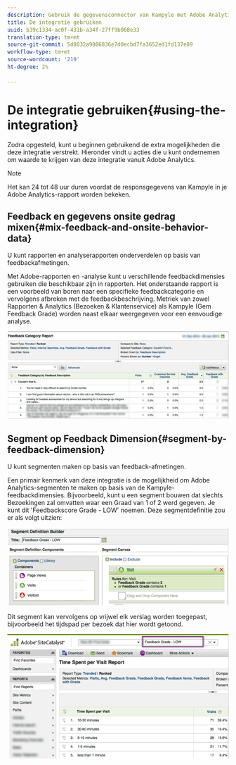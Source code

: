 ```yaml
---
description: Gebruik de gegevensconnector van Kampyle met Adobe Analytics.
title: De integratie gebruiken
uuid: b39c1334-ac0f-431b-a34f-27ff9b068e33
translation-type: tm+mt
source-git-commit: 5d8032a9806836e7d0ecbd7fa3652ed1fd137e89
workflow-type: tm+mt
source-wordcount: '219'
ht-degree: 2%

---
```



# De integratie gebruiken{#using-the-integration}

Zodra opgesteld, kunt u beginnen gebruikend de extra mogelijkheden die deze integratie verstrekt. Hieronder vindt u acties die u kunt ondernemen om waarde te krijgen van deze integratie vanuit Adobe Analytics.

>[!NOTE]
>
>Het kan 24 tot 48 uur duren voordat de responsgegevens van Kampyle in je Adobe Analytics-rapport worden bekeken.

## Feedback en gegevens onsite gedrag mixen{#mix-feedback-and-onsite-behavior-data}

U kunt rapporten en analyserapporten onderverdelen op basis van feedbackafmetingen.

Met Adobe-rapporten en -analyse kunt u verschillende feedbackdimensies gebruiken die beschikbaar zijn in rapporten. Het onderstaande rapport is een voorbeeld van boren naar een specifieke feedbackcategorie en vervolgens afbreken met de feedbackbeschrijving. Metriek van zowel Rapporten &amp; Analytics (Bezoeken &amp; Klantenservice) als Kampyle (Gem Feedback Grade) worden naast elkaar weergegeven voor een eenvoudige analyse.

![](assets/feedback_category_report.png)

## Segment op Feedback Dimension{#segment-by-feedback-dimension}

U kunt segmenten maken op basis van feedback-afmetingen.

Een primair kenmerk van deze integratie is de mogelijkheid om Adobe Analytics-segmenten te maken op basis van de Kampyle-feedbackdimensies. Bijvoorbeeld, kunt u een segment bouwen dat slechts Bezoekingen zal omvatten waar een Graad van 1 of 2 werd gegeven. Je kunt dit &#39;Feedbackscore Grade - LOW&#39; noemen. Deze segmentdefinitie zou er als volgt uitzien:

![](assets/segment_feedback.png)

Dit segment kan vervolgens op vrijwel elk verslag worden toegepast, bijvoorbeeld het tijdspad per bezoek dat hier wordt getoond.

![](assets/time_spent_per_visit.png)
